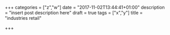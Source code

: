 +++
categories = ["z","w"]
date = "2017-11-02T13:44:41+01:00"
description = "insert post description here"
draft = true
tags = ["x","y"]
title = "industries retail"

+++

